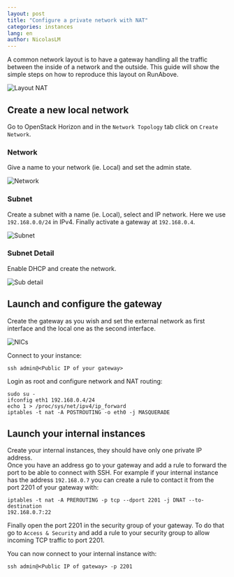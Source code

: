```yaml
---
layout: post
title: "Configure a private network with NAT"
categories: instances
lang: en
author: NicolasLM
---
```


A common network layout is to have a gateway handling all the traffic between 
the inside of a network and the outside. This guide will show the simple steps 
on how to reproduce this layout on RunAbove.

![Layout NAT](/kb/images/2014-11-07-private-network-nat/layout.png)

Create a new local network
--------------------------

Go to OpenStack Horizon and in the `Network Topology` tab click on 
`Create Network`.

### Network

Give a name to your network (ie. Local) and set the admin state.

![Network](/kb/images/2014-11-07-private-network-nat/network-step1.png)

### Subnet

Create a subnet with a name (ie. Local), select and IP network. Here we use 
`192.168.0.0/24` in IPv4. Finally activate a gateway at `192.168.0.4`.

![Subnet](/kb/images/2014-11-07-private-network-nat/network-step2.png)

### Subnet Detail

Enable DHCP and create the network.

![Sub detail](/kb/images/2014-11-07-private-network-nat/network-step3.png)

Launch and configure the gateway
--------------------------------

Create the gateway as you wish and set the external network as first interface 
and the local one as the second interface.

![NICs](/kb/images/2014-11-07-private-network-nat/network-step4.png)

Connect to your instance:

    ssh admin@<Public IP of your gateway>

Login as root and configure network and NAT routing:

    sudo su -
    ifconfig eth1 192.168.0.4/24
    echo 1 > /proc/sys/net/ipv4/ip_forward
    iptables -t nat -A POSTROUTING -o eth0 -j MASQUERADE

Launch your internal instances
------------------------------

Create your internal instances, they should have only one private IP address.  
Once you have an address go to your gateway and add a rule to forward the port 
to be able to connect with SSH. For example if your internal instance has the 
address `192.168.0.7` you can create a rule to contact it from the port 2201 of 
your gateway with:

    iptables -t nat -A PREROUTING -p tcp --dport 2201 -j DNAT --to-destination 
    192.168.0.7:22

Finally open the port 2201 in the security group of your gateway. To do that go 
to `Access & Security` and add a rule to your security group to allow incoming 
TCP traffic to port 2201.

You can now connect to your internal instance with:

    ssh admin@<Public IP of gateway> -p 2201

